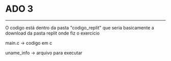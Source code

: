 # ADO 3
----------
O codigo está dentro da pasta "codigo_replit" que seria basicamente a download da pasta replit onde fiz o exercicio 

main.c -> codigo em c

uname_info -> arquivo para executar  
